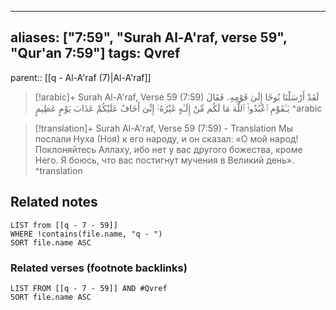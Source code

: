 
---
aliases: ["7:59", "Surah Al-A'raf, verse 59", "Qur'an 7:59"]
tags: Qvref
---

parent:: [[q - Al-A'raf (7)|Al-A'raf]]

> [!arabic]+ Surah Al-A'raf, Verse 59 (7:59)
> <span class="quran-arabic">لَقَدْ أَرْسَلْنَا نُوحًا إِلَىٰ قَوْمِهِۦ فَقَالَ يَـٰقَوْمِ ٱعْبُدُوا۟ ٱللَّهَ مَا لَكُم مِّنْ إِلَـٰهٍ غَيْرُهُۥٓ إِنِّىٓ أَخَافُ عَلَيْكُمْ عَذَابَ يَوْمٍ عَظِيمٍ</span>
^arabic

> [!translation]+ Surah Al-A'raf, Verse 59 (7:59) - Translation
> Мы послали Нуха (Ноя) к его народу, и он сказал: «О мой народ! Поклоняйтесь Аллаху, ибо нет у вас другого божества, кроме Него. Я боюсь, что вас постигнут мучения в Великий день».
^translation



## Related notes
```dataview
LIST from [[q - 7 - 59]]
WHERE !contains(file.name, "q - ")
SORT file.name ASC
```

### Related verses (footnote backlinks)
```dataview
LIST FROM [[q - 7 - 59]] AND #Qvref
SORT file.name ASC
```

